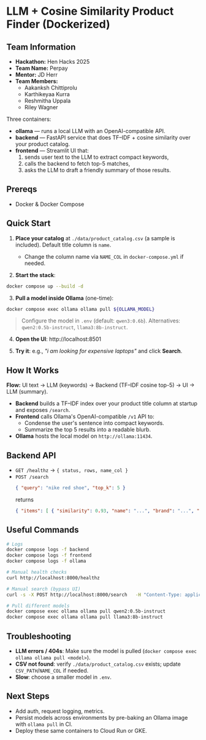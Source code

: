 # LLM + Cosine Similarity Product Finder (Dockerized)

## Team Information

- **Hackathon:** Hen Hacks 2025  
- **Team Name:** Perpay
- **Mentor:** JD Herr  
- **Team Members:**  
  - Aakanksh Chittiprolu 
  - Karthikeyaa Kurra
  - Reshmitha Uppala  
  - Riley Wagner 

Three containers:
- **ollama** — runs a local LLM with an OpenAI-compatible API.
- **backend** — FastAPI service that does TF–IDF + cosine similarity over your product catalog.
- **frontend** — Streamlit UI that:
  1) sends user text to the LLM to extract compact keywords,
  2) calls the backend to fetch top-5 matches,
  3) asks the LLM to draft a friendly summary of those results.

## Prereqs
- Docker & Docker Compose

## Quick Start

1) **Place your catalog** at `./data/product_catalog.csv` (a sample is included). Default title column is `name`.
   - Change the column name via `NAME_COL` in `docker-compose.yml` if needed.

2) **Start the stack**:
```bash
docker compose up --build -d
```

3) **Pull a model inside Ollama** (one-time):
```bash
docker compose exec ollama ollama pull ${OLLAMA_MODEL}
```
> Configure the model in `.env` (default: `qwen3:0.6b`). Alternatives: `qwen2:0.5b-instruct`, `llama3:8b-instruct`.

4) **Open the UI**: http://localhost:8501

5) **Try it**: e.g., _"i am looking for expensive laptops"_ and click **Search**.

## How It Works

**Flow:** UI text → LLM (keywords) → Backend (TF–IDF cosine top-5) → UI → LLM (summary).

- **Backend** builds a TF–IDF index over your product title column at startup and exposes `/search`.
- **Frontend** calls Ollama's OpenAI-compatible `/v1` API to:
  - Condense the user's sentence into compact keywords.
  - Summarize the top 5 results into a readable blurb.
- **Ollama** hosts the local model on `http://ollama:11434`.

## Backend API

- `GET /healthz` → `{ status, rows, name_col }`
- `POST /search`
  ```json
  { "query": "nike red shoe", "top_k": 5 }
  ```
  returns
  ```json
  { "items": [ { "similarity": 0.93, "name": "...", "brand": "...", "product_id": "..." }, ... ] }
  ```

## Useful Commands
```bash
# Logs
docker compose logs -f backend
docker compose logs -f frontend
docker compose logs -f ollama

# Manual health checks
curl http://localhost:8000/healthz

# Manual search (bypass UI)
curl -s -X POST http://localhost:8000/search   -H "Content-Type: application/json"   -d '{"query":"apple laptop", "top_k":5}' | jq

# Pull different models
docker compose exec ollama ollama pull qwen2:0.5b-instruct
docker compose exec ollama ollama pull llama3:8b-instruct
```

## Troubleshooting
- **LLM errors / 404s**: Make sure the model is pulled (`docker compose exec ollama ollama pull <model>`).
- **CSV not found**: verify `./data/product_catalog.csv` exists; update `CSV_PATH`/`NAME_COL` if needed.
- **Slow**: choose a smaller model in `.env`.

## Next Steps
- Add auth, request logging, metrics.
- Persist models across environments by pre-baking an Ollama image with `ollama pull` in CI.
- Deploy these same containers to Cloud Run or GKE.
